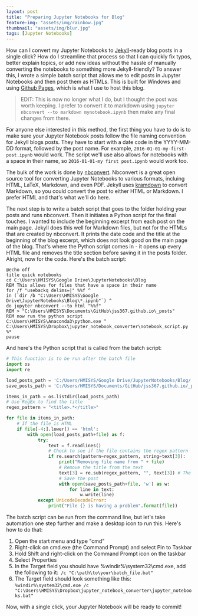 ```yaml
---
layout: post
title: "Preparing Jupyter Notebooks for Blog"
feature-img: "assets/img/rainbow.jpg"
thumbnail: "assets/img/blur.jpg"
tags: [Jupyter Notebooks]
---
```


How can I convert my Jupyter Notebooks to [Jekyll](https://jekyllrb.com/)-ready blog posts in a single click? How do I streamline that process so that I can quickly fix typos, better explain topics, or add new ideas without the hassle of manually converting the notebooks to something more Jekyll-friendly? To answer this, I wrote a simple batch script that allows me to edit posts in Jupyter Notebooks and then post them as HTMLs. <!--more-->This is built for Windows and using [Github Pages](https://pages.github.com/), which is what I use to host this blog.

> EDIT: This is now no longer what I do, but I thought the post was worth keeping. I prefer to convert it to markdown using `jupyter nbconvert --to markdown mynotebook.ipynb` then make any final changes from there.

For anyone else interested in this method, the first thing you have to do is to make sure your Jupyter Notebook posts follow the file naming convention for Jekyll blogs posts. They have to start with a date code in the YYYY-MM-DD format, followed by the post name. For example, `2016-01-01-my-first-post.ipynb` would work. The script we'll use also allows for notebooks with a space in their name, so `2016-01-01-my first post.ipynb` would work too.

The bulk of the work is done by [nbconvert](https://github.com/jupyter/nbconvert). Nbconvert is a great open source tool for converting Jupyter Notebooks to various formats, incluing HTML, LaTeX, Markdown, and even PDF. Jekyll uses [kramdown](https://kramdown.gettalong.org/) to convert Markdown, so you could convert the post to either HTML or Markdown. I prefer HTML and that's what we'll do here.

The next step is to write a batch script that goes to the folder holding your posts and runs nbconvert. Then it initiates a Python script for the final touches. I wanted to include the beginning excerpt from each post on the main page. Jekyll does this well for Markdown files, but not for the HTMLs that are created by nbconvert. It prints the date code and the title at the beginning of the blog excerpt, which does not look good on the main page of the blog. That's where the Python script comes in - it  opens up every HTML file and removes the title section before saving it in the posts folder. Alright, now for the code. Here's the batch script:


```batch
@echo off
title quick notebooks
cd C:\Users\HMISYS\Google Drive\JupyterNotebooks\Blog
REM This allows for files that have a space in their name
for /f "usebackq delims=|" %%f ^
in (`dir /b "C:\Users\HMISYS\Google Drive\JupyterNotebooks\Blog\*.ipynb"`) ^
do jupyter nbconvert --to html "%%f"
REM > "C:\Users\HMISYS\Documents\GitHub\jss367.github.io\_posts"
REM now run the python script
C:\Users\HMISYS\Anaconda3\python.exe ^
C:\Users\HMISYS\Dropbox\jupyter_notebook_converter\notebook_script.py %*
pause
```


And here's the Python script that is called from the batch script:


```python
# This function is to be run after the batch file
import os
import re

load_posts_path = 'C:/Users/HMISYS/Google Drive/JupyterNotebooks/Blog/'
save_posts_path = 'C:/Users/HMISYS/Documents/GitHub/jss367.github.io/_posts/'

items_in_path = os.listdir(load_posts_path)
# Use RegEx to find the title
regex_pattern = "<title>.*</title>"

for file in items_in_path:
    # If the file is HTML
    if file[-4:].lower() == 'html':
        with open(load_posts_path+file) as f:
            try:
                text = f.readlines()
                # Check to see if the file contains the regex pattern
                if re.search(pattern=regex_pattern, string=text[3]):
                    print("Removing file name from " + file)
                    # Remove the title from the text
                    text[3] = re.sub(regex_pattern, "", text[3]) # The title is in the third line
                    # Save the post
                    with open(save_posts_path+file, 'w') as w:
                        for line in text:
                            w.write(line)
            except UnicodeDecodeError:
                print("File {} is having a problem".format(file))
```

The batch script can be run from the command line, but let's take automation one step further and make a desktop icon to run this. Here's how to do that:

1. Open the start menu and type "cmd"
2. Right-click on cmd.exe (the Command Prompt) and select Pin to Taskbar
3. Hold Shift and right-click on the Command Prompt icon on the taskbar
4. Select Properties
5. In the Target field you should have %windir%\system32\cmd.exe, add the following to it:` /c "C:\path\to\your\batch_file.bat"`
6. The Target field should look something like this: `%windir%\system32\cmd.exe /c "C:\Users\HMISYS\Dropbox\jupyter_notebook_converter\jupyter_notebooks.bat"`

Now, with a single click, your Jupyter Notebook will be ready to commit!
